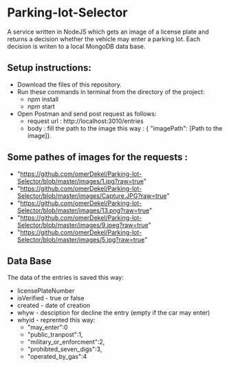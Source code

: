 # Parking-lot-Selector
   A service written in NodeJS which gets an image of a license plate and returns a decision whether the vehicle may enter a parking lot. Each decision 
   is writen to a local MongoDB data base. 
## Setup instructions:
* Download the files of this repository.
* Run these commands in terminal from the directory of the project:
    * npm install
    * npm start
* Open Postman and send post request as follows:
    *  request url : http://localhost:3010/entries
    *  body : fill the path to the image this way : { "imagePath": [Path to the image]}.
 ## Some pathes of images for the requests :
 * "https://github.com/omerDekel/Parking-lot-Selector/blob/master/images/1.jpg?raw=true"
 * "https://github.com/omerDekel/Parking-lot-Selector/blob/master/images/Capture.JPG?raw=true"
 * "https://github.com/omerDekel/Parking-lot-Selector/blob/master/images/13.png?raw=true"
 * "https://github.com/omerDekel/Parking-lot-Selector/blob/master/images/9.jpeg?raw=true"
 *  "https://github.com/omerDekel/Parking-lot-Selector/blob/master/images/5.jpg?raw=true"
 ## Data Base
 The data of the entries is saved this way:
 * licensePlateNumber
 * isVerified - true or false
 * created - date of creation
 * whyw - desciption for decline the entry (empty if the car may enter)
 * whyid -  reprented this way:
   * "may_enter":0
   * "public_tranpost":1,
   * "military_or_enforcment":2,
   * "prohibted_seven_digs":3,
   * "operated_by_gas":4
